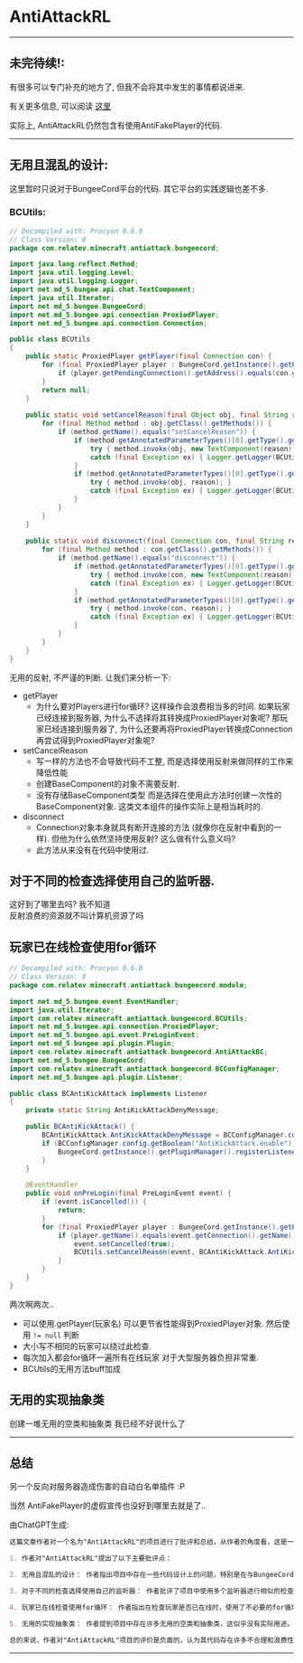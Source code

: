 # AntiAttackRL

---

## 未完待续!:

有很多可以专门补充的地方了, 但我不会将其中发生的事情都说进来.

有关更多信息, 可以阅读 [这里](https://www.mcbbs.net/thread-730758-1-1.html)

实际上, AntiAttackRL仍然包含有使用AntiFakePlayer的代码.

---

## 无用且混乱的设计:

这里暂时只说对于BungeeCord平台的代码. 其它平台的实践逻辑也差不多.

### BCUtils:

```java
// Decompiled with: Procyon 0.6.0
// Class Version: 8
package com.relatev.minecraft.antiattack.bungeecord;

import java.lang.reflect.Method;
import java.util.logging.Level;
import java.util.logging.Logger;
import net.md_5.bungee.api.chat.TextComponent;
import java.util.Iterator;
import net.md_5.bungee.BungeeCord;
import net.md_5.bungee.api.connection.ProxiedPlayer;
import net.md_5.bungee.api.connection.Connection;

public class BCUtils
{
    public static ProxiedPlayer getPlayer(final Connection con) {
        for (final ProxiedPlayer player : BungeeCord.getInstance().getPlayers()) {
            if (player.getPendingConnection().getAddress().equals(con.getAddress())) { return player; }
        }
        return null;
    }
    
    public static void setCancelReason(final Object obj, final String reason) {
        for (final Method method : obj.getClass().getMethods()) {
            if (method.getName().equals("setCancelReason")) {
                if (method.getAnnotatedParameterTypes()[0].getType().getTypeName().equals("net.md_5.bungee.api.chat.BaseComponent")) {
                    try { method.invoke(obj, new TextComponent(reason)); }
                    catch (final Exception ex) { Logger.getLogger(BCUtils.class.getName()).log(Level.SEVERE, null, ex); }
                }
                if (method.getAnnotatedParameterTypes()[0].getType().getTypeName().equals("java.lang.String")) {
                    try { method.invoke(obj, reason); }
                    catch (final Exception ex) { Logger.getLogger(BCUtils.class.getName()).log(Level.SEVERE, null, ex); }
                }
            }
        }
    }
    
    public static void disconnect(final Connection con, final String reason) {
        for (final Method method : con.getClass().getMethods()) {
            if (method.getName().equals("disconnect")) {
                if (method.getAnnotatedParameterTypes()[0].getType().getTypeName().equals("net.md_5.bungee.api.chat.BaseComponent")) {
                    try { method.invoke(con, new TextComponent(reason)); }
                    catch (final Exception ex) { Logger.getLogger(BCUtils.class.getName()).log(Level.SEVERE, null, ex); }
                }
                if (method.getAnnotatedParameterTypes()[0].getType().getTypeName().equals("java.lang.String")) {
                    try { method.invoke(con, reason); }
                    catch (final Exception ex) { Logger.getLogger(BCUtils.class.getName()).log(Level.SEVERE, null, ex); }
                }
            }
        }
    }
}
```

无用的反射, 不严谨的判断. 让我们来分析一下:

  - getPlayer
    - 为什么要对Players进行for循环? 这样操作会浪费相当多的时间. 如果玩家已经连接到服务器, 
      为什么不选择将其转换成ProxiedPlayer对象呢? 那玩家已经连接到服务器了, 
      为什么还要再将ProxiedPlayer转换成Connection再尝试得到ProxiedPlayer对象呢?
  - setCancelReason
    - 写一样的方法也不会导致代码不工整, 而是选择使用反射来做同样的工作来降低性能
    - 创建BaseComponent的对象不需要反射.
    - 没有存储BaseComponent类型 而是选择在使用此方法时创建一次性的BaseComponent对象. 
      这类文本组件的操作实际上是相当耗时的.
  - disconnect
    - Connection对象本身就具有断开连接的方法 (就像你在反射中看到的一样). 但他为什么依然坚持使用反射?
      这么做有什么意义吗?
    - 此方法从来没有在代码中使用过.

## 对于不同的检查选择使用自己的监听器.

这好到了哪里去吗? 我不知道  
反射浪费的资源就不叫计算机资源了吗

## 玩家已在线检查使用for循环

```java
// Decompiled with: Procyon 0.6.0
// Class Version: 8
package com.relatev.minecraft.antiattack.bungeecord.module;

import net.md_5.bungee.event.EventHandler;
import java.util.Iterator;
import com.relatev.minecraft.antiattack.bungeecord.BCUtils;
import net.md_5.bungee.api.connection.ProxiedPlayer;
import net.md_5.bungee.api.event.PreLoginEvent;
import net.md_5.bungee.api.plugin.Plugin;
import com.relatev.minecraft.antiattack.bungeecord.AntiAttackBC;
import net.md_5.bungee.BungeeCord;
import com.relatev.minecraft.antiattack.bungeecord.BCConfigManager;
import net.md_5.bungee.api.plugin.Listener;

public class BCAntiKickAttack implements Listener
{
    private static String AntiKickAttackDenyMessage;

    public BCAntiKickAttack() {
        BCAntiKickAttack.AntiKickAttackDenyMessage = BCConfigManager.config.getString("AntiAttack.PluginPrefix") + BCConfigManager.config.getString("AntiKickAttack.DenyMessage");
        if (BCConfigManager.config.getBoolean("AntiKickAttack.enable")) {
            BungeeCord.getInstance().getPluginManager().registerListener(AntiAttackBC.mainPlugin, this);
        }
    }

    @EventHandler
    public void onPreLogin(final PreLoginEvent event) {
        if (event.isCancelled()) {
            return;
        }
        for (final ProxiedPlayer player : BungeeCord.getInstance().getPlayers()) {
            if (player.getName().equals(event.getConnection().getName())) {
                event.setCancelled(true);
                BCUtils.setCancelReason(event, BCAntiKickAttack.AntiKickAttackDenyMessage);
            }
        }
    }
}
```

两次啊两次..

  - 可以使用.getPlayer(玩家名) 可以更节省性能得到ProxiedPlayer对象. 然后使用 `!= null` 判断
  - 大小写不相同的玩家可以绕过此检查.
  - 每次加入都会for循环一遍所有在线玩家 对于大型服务器负担非常重.
  - BCUtils的无用方法buff加成

## 无用的实现抽象类

创建一堆无用的空类和抽象类
我已经不好说什么了

---

## 总结

另一个反向对服务器造成伤害的自动白名单插件 :P

当然 AntiFakePlayer的虚假宣传也没好到哪里去就是了..

由ChatGPT生成:
```markdown
这篇文章作者对一个名为"AntiAttackRL"的项目进行了批评和总结，从作者的角度看，这是一个针对机器人和攻击的反机器人插件。总结作者的观点可以如下：

1. 作者对"AntiAttackRL"提出了以下主要批评点：

2. 无用且混乱的设计： 作者指出项目中存在一些代码设计上的问题，特别是在与BungeeCord平台交互的部分。作者提到了一些具体问题，比如不必要的反射使用、性能浪费以及未使用的方法。

3. 对于不同的检查选择使用自己的监听器： 作者批评了项目中使用多个监听器进行相似的检查，认为这样的设计浪费了计算机资源，特别是反射操作。

4. 玩家已在线检查使用for循环： 作者指出在检查玩家是否已在线时，使用了不必要的for循环来遍历所有在线玩家，这可能在大型服务器上造成性能问题。作者还提到了大小写不敏感的问题和BCUtils的无用方法。

5. 无用的实现抽象类： 作者提到项目中存在许多无用的空类和抽象类，这似乎没有实际用途。

总的来说，作者对"AntiAttackRL"项目的评价是负面的，认为其代码存在许多不合理和浪费性能的设计。作者可能希望项目能够进行改进，以提高效率和代码质量。同时，作者还提到了与"AntiFakePlayer"插件相关的虚假宣传问题，暗示该插件的宣传可能也存在问题。
```

---